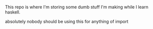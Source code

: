 This repo is where I'm storing some dumb stuff I'm making while I learn haskell.

absolutely nobody should be using this for anything of import